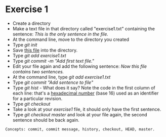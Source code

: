 Exercise 1
==========
   * Create a directory
   * Make a text file in that directory called "exercise1.txt" containing the sentence: *This is
     the only sentence in the file.*
   * At the command line, move to the directory you created
   * Type *git init*
   * Save [this file](/.gitignore) into the directory.
   * Type *git add exercise1.txt*
   * Type *git commit -m "Add first text file."*
   * Edit your file again and add the following sentence: *Now this file
     contains two sentences.*
   * At the command line, type *git add exercise1.txt*
   * Type *git commit "Add sentence to file"*
   * Type *git hist* - What does it say? Note the code in the first
     column of each line: that's a [hexadecimal
     number](https://en.wikipedia.org/wiki/Hexadecimal) (base 16) used
     as an identifier for a particular revision.
   * Type *git checkout <bottom-most code>*
   * Take a look at your *exercise1* file, it should only have the first
     sentence.
   * Type *git checkout master* and look at your file again, the second
     sentence should be back again.
    
    Concepts: commit, commit message, history, checkout, HEAD, master.
